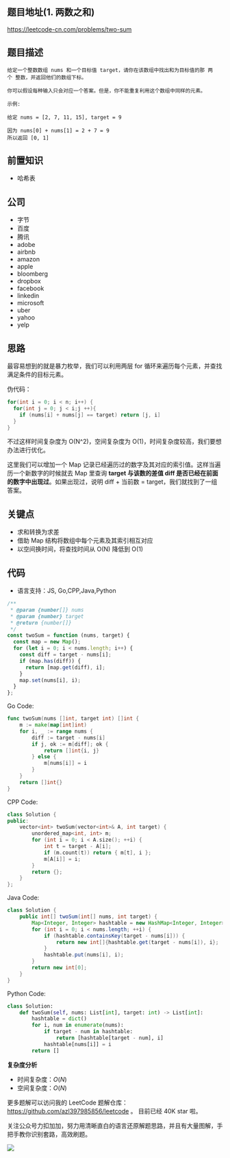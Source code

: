 ## 题目地址(1. 两数之和)

https://leetcode-cn.com/problems/two-sum

## 题目描述

```
给定一个整数数组 nums 和一个目标值 target，请你在该数组中找出和为目标值的那 两个 整数，并返回他们的数组下标。

你可以假设每种输入只会对应一个答案。但是，你不能重复利用这个数组中同样的元素。

示例:

给定 nums = [2, 7, 11, 15], target = 9

因为 nums[0] + nums[1] = 2 + 7 = 9
所以返回 [0, 1]
```

## 前置知识

- 哈希表

## 公司

- 字节
- 百度
- 腾讯
- adobe
- airbnb
- amazon
- apple
- bloomberg
- dropbox
- facebook
- linkedin
- microsoft
- uber
- yahoo
- yelp

## 思路

最容易想到的就是暴力枚举，我们可以利用两层 for 循环来遍历每个元素，并查找满足条件的目标元素。

伪代码：

```java
for(int i = 0; i < n; i++) {
  for(int j = 0; j < i;j ++){
    if (nums[i] + nums[j] == target) return [j, i]
  }
}
```

不过这样时间复杂度为 O(N^2)，空间复杂度为 O(1)，时间复杂度较高，我们要想办法进行优化。

这里我们可以增加一个 Map 记录已经遍历过的数字及其对应的索引值。这样当遍历一个新数字的时候就去 Map 里查询 **target 与该数的差值 diff 是否已经在前面的数字中出现过**。如果出现过，说明 diff + 当前数 = target，我们就找到了一组答案。

## 关键点

- 求和转换为求差
- 借助 Map 结构将数组中每个元素及其索引相互对应
- 以空间换时间，将查找时间从 O(N) 降低到 O(1)

## 代码

- 语言支持：JS, Go,CPP,Java,Python

```js
/**
 * @param {number[]} nums
 * @param {number} target
 * @return {number[]}
 */
const twoSum = function (nums, target) {
  const map = new Map();
  for (let i = 0; i < nums.length; i++) {
    const diff = target - nums[i];
    if (map.has(diff)) {
      return [map.get(diff), i];
    }
    map.set(nums[i], i);
  }
};
```

Go Code:

```go
func twoSum(nums []int, target int) []int {
	m := make(map[int]int)
	for i, _ := range nums {
		diff := target - nums[i]
		if j, ok := m[diff]; ok {
			return []int{i, j}
		} else {
			m[nums[i]] = i
		}
	}
	return []int{}
}
```

CPP Code:

```cpp
class Solution {
public:
    vector<int> twoSum(vector<int>& A, int target) {
        unordered_map<int, int> m;
        for (int i = 0; i < A.size(); ++i) {
            int t = target - A[i];
            if (m.count(t)) return { m[t], i };
            m[A[i]] = i;
        }
        return {};
    }
};
```

Java Code:

```java
class Solution {
    public int[] twoSum(int[] nums, int target) {
        Map<Integer, Integer> hashtable = new HashMap<Integer, Integer>();
        for (int i = 0; i < nums.length; ++i) {
            if (hashtable.containsKey(target - nums[i])) {
                return new int[]{hashtable.get(target - nums[i]), i};
            }
            hashtable.put(nums[i], i);
        }
        return new int[0];
    }
}
```

Python Code:

```py
class Solution:
    def twoSum(self, nums: List[int], target: int) -> List[int]:
        hashtable = dict()
        for i, num in enumerate(nums):
            if target - num in hashtable:
                return [hashtable[target - num], i]
            hashtable[nums[i]] = i
        return []
```

**复杂度分析**

- 时间复杂度：$O(N)$
- 空间复杂度：$O(N)$

更多题解可以访问我的 LeetCode 题解仓库：https://github.com/azl397985856/leetcode 。 目前已经 40K star 啦。

关注公众号力扣加加，努力用清晰直白的语言还原解题思路，并且有大量图解，手把手教你识别套路，高效刷题。

![](https://tva1.sinaimg.cn/large/007S8ZIlly1gfcuzagjalj30p00dwabs.jpg)
